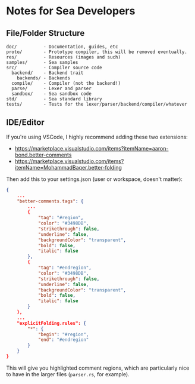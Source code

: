 # Notes for Sea Developers

## File/Folder Structure

```
doc/          - Documentation, guides, etc
proto/        - Prototype compiler, this will be removed eventually.
res/          - Resources (images and such)
samples/      - Sea samples
src/          - Compiler source code
  backend/    - Backend trait
    backends/ - Backends
  compile/    - Compiler (not the backend!)
  parse/      - Lexer and parser
  sandbox/    - Sea sandbox code
std/          - Sea standard library
tests/        - Tests for the lexer/parser/backend/compiler/whatever
```

## IDE/Editor

If you're using VSCode, I highly recommend adding these two extensions:

- https://marketplace.visualstudio.com/items?itemName=aaron-bond.better-comments
- https://marketplace.visualstudio.com/items?itemName=MohammadBaqer.better-folding

Then add this to your settings.json (user or workspace, doesn't matter):

```json
{
	...
	"better-comments.tags": {
		...
		{
			"tag": "#region",
			"color": "#3498DB",
			"strikethrough": false,
			"underline": false,
			"backgroundColor": "transparent",
			"bold": false,
			"italic": false
		},
		{
			"tag": "#endregion",
			"color": "#3498DB",
			"strikethrough": false,
			"underline": false,
			"backgroundColor": "transparent",
			"bold": false,
			"italic": false
		}
	},
	...
	"explicitFolding.rules": {
		"*": {
			"begin": "#region",
			"end": "#endregion"
		}
	}
}
```

This will give you highlighted comment regions, which are particularly nice to
have in the larger files (`parser.rs`, for example).
